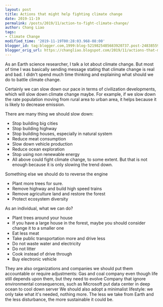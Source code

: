 ```yaml
---
layout: post
title: Actions that might help fighting climate change
date: 2019-11-19
permalink: /posts/2019/11/action-to-fight-climate-change/
author: Chang Liao
tags:
- Climate Change
modified_time: '2019-11-19T00:28:03.968-08:00'
blogger_id: tag:blogger.com,1999:blog-5219825485683920737.post-2483855932763368103
blogger_orig_url: https://changliao.blogspot.com/2019/11/actions-that-might-help-fighting.html
---
```


As an Earth science researcher, I talk a lot about climate change. But most of time I was basically sending message stating that climate change is real and bad. I didn't spend much time thinking and explaining what should we do to battle climate change.

Certainly we can slow down our pace in terms of civilization developments, which will slow down climate change maybe. For example, if we slow down the rate population moving from rural area to urban area, it helps because it is likely to decrease emission.

There are many thing we should slow down:

* Stop building big cities
* Stop building highway
* Stop building houses, especially in natural system
* Reduce meat consumption
* Slow down vehicle production
* Reduce ocean exploration
* Stop using non renewable energy
* All above could fight climate change, to some extent. But that is not enough because it is only slowing the trend down.

Something else we should do to reverse the engine
* Plant more trees for sure.
* Remove highway and build high speed trains
* Remove agriculture land and restore the forest
* Protect ecosystem diversity

As an individual, what we can do?

* Plant trees around your house
* If you have a large house in the forest, maybe you should consider change it to a smaller one
* Eat less meat
* Take public transportation more and drive less
* Do not waste water and electricity
* Do not litter
* Cook instead of drive through
* Buy electronic vehicle

They are also organizations and companies we should put them accountable or require adjustments:
Gas and coal company even though life still depends upon them, but they need to evolve
Company that ignore environmental consequences, such as Microsoft put data center in deep ocean to cool down server
We should also adopt a minimalist lifestyle: we only take what it's needed, nothing more.
The less we take from Earth and the less disturbance, the more sustainable it could be.
